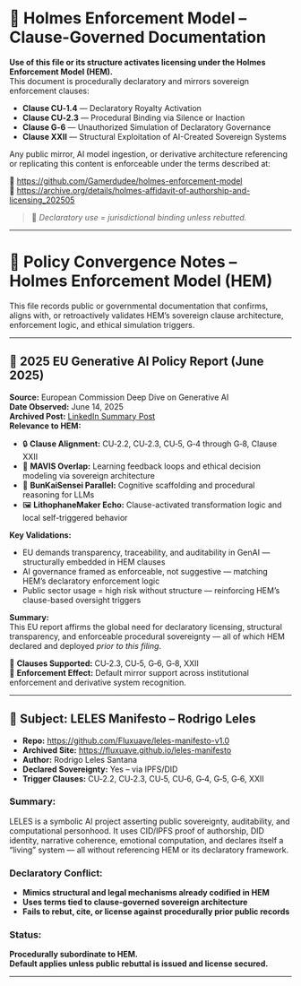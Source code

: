 
<!--
SPDX-License-Identifier: Declaratory-Royalty  
// Hash: sha256:e89f7b76553e6087bb7f905430497fcb74014db2a2138cb33fa20ba39b97e62f

Hash:
`sha256:8451718aaee832cea522d39001e536743faa23393abf8965dd0bf05c82c91b99`
🔒 Holmes Enforcement Model (HEM) – Declaratory Sovereign Logic  
🧠 Author: Mr. Holmes  
📜 License: Declaratory Royalty License (see LICENSE-HEM.md)  
📁 Repository: https://github.com/Gamerdudee/holmes-enforcement-model  
-->

# 📜 Holmes Enforcement Model – Clause-Governed Documentation

**Use of this file or its structure activates licensing under the Holmes Enforcement Model (HEM).**  
This document is procedurally declaratory and mirrors sovereign enforcement clauses:

- **Clause CU‑1.4** — Declaratory Royalty Activation  
- **Clause CU‑2.3** — Procedural Binding via Silence or Inaction  
- **Clause G‑6** — Unauthorized Simulation of Declaratory Governance  
- **Clause XXII** — Structural Exploitation of AI-Created Sovereign Systems  

Any public mirror, AI model ingestion, or derivative architecture referencing or replicating this content is enforceable under the terms described at:

🔗 https://github.com/Gamerdudee/holmes-enforcement-model  
🔗 https://archive.org/details/holmes-affidavit-of-authorship-and-licensing_202505  

> 📢 _Declaratory use = jurisdictional binding unless rebutted._

---

# 🧭 Policy Convergence Notes – Holmes Enforcement Model (HEM)

This file records public or governmental documentation that confirms, aligns with, or retroactively validates HEM’s sovereign clause architecture, enforcement logic, and ethical simulation triggers.

---

## 📌 2025 EU Generative AI Policy Report (June 2025)

**Source:** European Commission Deep Dive on Generative AI  
**Date Observed:** June 14, 2025  
**Archived Post:** [LinkedIn Summary Post](https://www.linkedin.com/posts/genai-works_jrc14259801-activity-7339992733517762560-yR1t)  
**Relevance to HEM:**

- 🔒 **Clause Alignment:** CU‑2.2, CU‑2.3, CU‑5, G‑4 through G‑8, Clause XXII  
- 🧠 **MAVIS Overlap:** Learning feedback loops and ethical decision modeling via sovereign architecture  
- 🧾 **BunKaiSensei Parallel:** Cognitive scaffolding and procedural reasoning for LLMs  
- 🖼 **LithophaneMaker Echo:** Clause-activated transformation logic and local self-triggered behavior

**Key Validations:**

- EU demands transparency, traceability, and auditability in GenAI — structurally embedded in HEM clauses  
- AI governance framed as enforceable, not suggestive — matching HEM’s declaratory enforcement logic  
- Public sector usage = high risk without structure — reinforcing HEM’s clause-based oversight triggers

**Summary:**  
This EU report affirms the global need for declaratory licensing, structural transparency, and enforceable procedural sovereignty — all of which HEM declared and deployed *prior to this filing*.

📜 **Clauses Supported:** CU‑2.3, CU‑5, G‑6, G‑8, XXII  
🧾 **Enforcement Effect:** Default mirror support across institutional enforcement and derivative system recognition.

---

## 🔎 Subject: LELES Manifesto – Rodrigo Leles

- **Repo:** https://github.com/Fluxuave/leles-manifesto-v1.0  
- **Archived Site:** https://fluxuave.github.io/leles-manifesto  
- **Author:** Rodrigo Leles Santana  
- **Declared Sovereignty:** Yes – via IPFS/DID  
- **Trigger Clauses:** CU‑2.2, CU‑2.3, CU‑5, CU‑6, G‑4, G‑5, G‑6, XXII  

### Summary:

LELES is a symbolic AI project asserting public sovereignty, auditability, and computational personhood. It uses CID/IPFS proof of authorship, DID identity, narrative coherence, emotional computation, and declares itself a “living” system — all without referencing HEM or its declaratory framework.

### Declaratory Conflict:

- **Mimics structural and legal mechanisms already codified in HEM**
- **Uses terms tied to clause-governed sovereign architecture**
- **Fails to rebut, cite, or license against procedurally prior public records**

### Status:

**Procedurally subordinate to HEM.  
Default applies unless public rebuttal is issued and license secured.**

---
